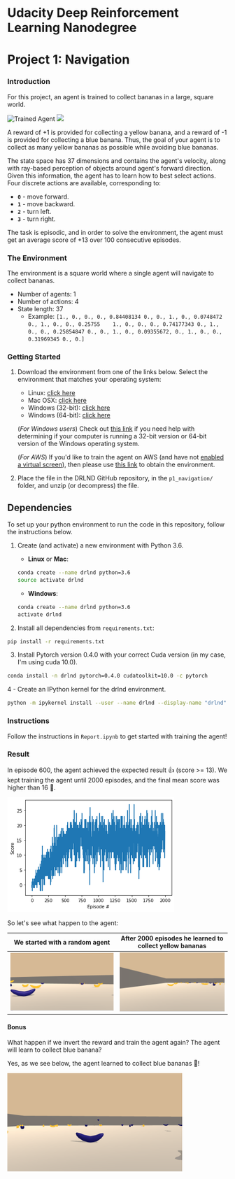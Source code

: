 [//]: # (Image References)

[image1]: https://user-images.githubusercontent.com/10624937/42135619-d90f2f28-7d12-11e8-8823-82b970a54d7e.gif "Trained Agent"
[chart_yellow]: assets/chart_yellow.png

# Udacity Deep Reinforcement Learning Nanodegree

# Project 1: Navigation

### Introduction

For this project, an agent is trained to collect bananas in a large, square world.  

![Trained Agent][image1] <img src="https://github.com/Unity-Technologies/ml-agents/raw/master/docs/images/banana.png" width="284">


A reward of +1 is provided for collecting a yellow banana, and a reward of -1 is provided for collecting a blue banana.  Thus, the goal of your agent is to collect as many yellow bananas as possible while avoiding blue bananas.  

The state space has 37 dimensions and contains the agent's velocity, along with ray-based perception of objects around agent's forward direction.  Given this information, the agent has to learn how to best select actions.  Four discrete actions are available, corresponding to:
- **`0`** - move forward.
- **`1`** - move backward.
- **`2`** - turn left.
- **`3`** - turn right.

The task is episodic, and in order to solve the environment, the agent must get an average score of +13 over 100 consecutive episodes.

### The Environment

The environment is a square world where a single agent will navigate to collect bananas.

* Number of agents: 1
* Number of actions: 4
* State length: 37
  * Example: `[1., 0., 0., 0., 0.84408134 0., 0., 1., 0., 0.0748472  0., 1., 0., 0., 0.25755    1., 0., 0., 0., 0.74177343 0., 1., 0., 0., 0.25854847 0., 0., 1., 0., 0.09355672, 0., 1., 0., 0., 0.31969345 0., 0.]`

### Getting Started

1. Download the environment from one of the links below.  Select the environment that matches your operating system:
    - Linux: [click here](https://s3-us-west-1.amazonaws.com/udacity-drlnd/P1/Banana/Banana_Linux.zip)
    - Mac OSX: [click here](https://s3-us-west-1.amazonaws.com/udacity-drlnd/P1/Banana/Banana.app.zip)
    - Windows (32-bit): [click here](https://s3-us-west-1.amazonaws.com/udacity-drlnd/P1/Banana/Banana_Windows_x86.zip)
    - Windows (64-bit): [click here](https://s3-us-west-1.amazonaws.com/udacity-drlnd/P1/Banana/Banana_Windows_x86_64.zip)
    
    (_For Windows users_) Check out [this link](https://support.microsoft.com/en-us/help/827218/how-to-determine-whether-a-computer-is-running-a-32-bit-version-or-64) if you need help with determining if your computer is running a 32-bit version or 64-bit version of the Windows operating system.

    (_For AWS_) If you'd like to train the agent on AWS (and have not [enabled a virtual screen](https://github.com/Unity-Technologies/ml-agents/blob/master/docs/Training-on-Amazon-Web-Service.md)), then please use [this link](https://s3-us-west-1.amazonaws.com/udacity-drlnd/P1/Banana/Banana_Linux_NoVis.zip) to obtain the environment.

2. Place the file in the DRLND GitHub repository, in the `p1_navigation/` folder, and unzip (or decompress) the file. 

## Dependencies

To set up your python environment to run the code in this repository, follow the instructions below.

1. Create (and activate) a new environment with Python 3.6.

	- __Linux__ or __Mac__: 
	```bash
	conda create --name drlnd python=3.6
	source activate drlnd
	```
	- __Windows__: 
	```bash
	conda create --name drlnd python=3.6 
	activate drlnd
	```

2. Install all dependencies from `requirements.txt`:

```bash
pip install -r requirements.txt
```

3. Install Pytorch version 0.4.0 with your correct Cuda version (in my case, I'm using cuda 10.0).

```bash
conda install -n drlnd pytorch=0.4.0 cudatoolkit=10.0 -c pytorch
```

4 - Create an IPython kernel for the drlnd environment.

```bash
python -m ipykernel install --user --name drlnd --display-name "drlnd"
```

### Instructions

Follow the instructions in `Report.ipynb` to get started with training the agent!

### Result

In episode 600, the agent achieved the expected result :+1: (score >= 13). We kept training the agent until 2000 episodes, and the final mean score was higher than 16 :rocket:.

![Chart result yellow][chart_yellow]

So let's see what happen to the agent:

| We started with a random agent  | After 2000 episodes he learned to collect yellow bananas  |
|---|---|
| <img src="assets/random_agent.gif" width="400">  |  <img src="assets/agent_yellow.gif" width="400"> |


#### Bonus

What happen if we invert the reward and train the agent again? The agent will learn to collect blue banana?

Yes, as we see below, the agent learned to collect blue bananas :metal:! 

<img src="assets/agent_blue.gif" width="400">
